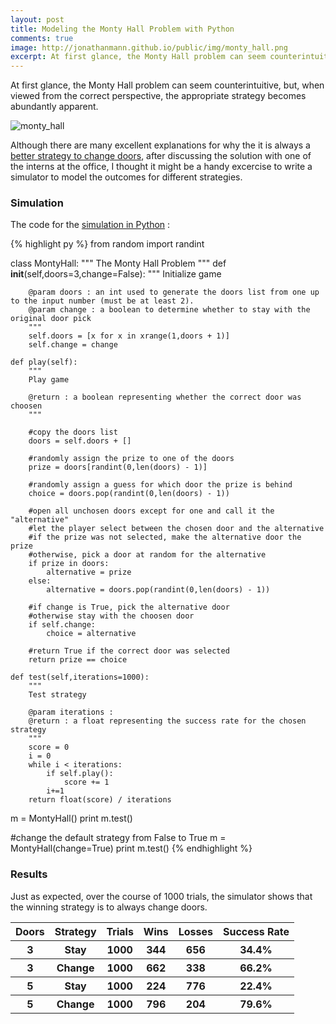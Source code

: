 ```yaml
---
layout: post
title: Modeling the Monty Hall Problem with Python
comments: true
image: http://jonathanmann.github.io/public/img/monty_hall.png
excerpt: At first glance, the Monty Hall problem can seem counterintuitive, but, when viewed from the correct perspective, the appropriate strategy becomes abundantly apparent.  
---
```


At first glance, the Monty Hall problem can seem counterintuitive, but, when viewed from the correct perspective, the appropriate strategy becomes abundantly apparent.

![monty_hall](http://jonathanmann.github.io/public/img/monty_hall.png)

Although there are many excellent explanations for why the it is always a [better strategy to change doors](https://www.youtube.com/watch?v=ugbWqWCcxrg), after discussing the solution with one of the interns at the office, I thought it might be a handy excercise to write a simulator to model the outcomes for different strategies.

### Simulation 

The code for the [simulation in Python](https://github.com/jonathanmann/blog_examples/blob/master/Python/monty_hall/monty_hall.py) :

{% highlight py %}
from random import randint

class MontyHall:
    """
    The Monty Hall Problem
    """
    def __init__(self,doors=3,change=False):
        """
        Initialize game

        @param doors : an int used to generate the doors list from one up to the input number (must be at least 2).
        @param change : a boolean to determine whether to stay with the original door pick
        """
        self.doors = [x for x in xrange(1,doors + 1)]
        self.change = change

    def play(self):
        """
        Play game

        @return : a boolean representing whether the correct door was choosen
        """

        #copy the doors list
        doors = self.doors + []
        
        #randomly assign the prize to one of the doors
        prize = doors[randint(0,len(doors) - 1)]

        #randomly assign a guess for which door the prize is behind
        choice = doors.pop(randint(0,len(doors) - 1))

        #open all unchosen doors except for one and call it the "alternative"
        #let the player select between the chosen door and the alternative
        #if the prize was not selected, make the alternative door the prize
        #otherwise, pick a door at random for the alternative
        if prize in doors:
            alternative = prize
        else:
            alternative = doors.pop(randint(0,len(doors) - 1))
    
        #if change is True, pick the alternative door
        #otherwise stay with the choosen door
        if self.change:
            choice = alternative
    
        #return True if the correct door was selected
        return prize == choice

    def test(self,iterations=1000):
        """
        Test strategy

        @param iterations : 
        @return : a float representing the success rate for the chosen strategy
        """
        score = 0
        i = 0
        while i < iterations:
            if self.play():
                score += 1
            i+=1
        return float(score) / iterations


m = MontyHall()
print m.test()

#change the default strategy from False to True
m = MontyHall(change=True)
print m.test()
{% endhighlight %}

### Results

Just as expected, over the course of 1000 trials, the simulator shows that the winning strategy is to always change doors.

<table>
  <thead>
    <tr>
      <th>Doors</th>
	  <th>Strategy</th>
	  <th>Trials</th>
	  <th>Wins</th>
      <th>Losses</th>
      <th>Success Rate</th>
    </tr>
  </thead>
  <tbody>
    <tr>
      <th>3</th>
	  <th>Stay</th>
	  <th>1000</th>
	  <th>344</th>
      <th>656</th>
      <th>34.4%</th>
    </tr>
     <tr>
      <th>3</th>
	  <th>Change</th>
	  <th>1000</th>
	  <th>662</th>
      <th>338</th>
      <th>66.2%</th>
    </tr>
    <tr>
      <th>5</th>
	  <th>Stay</th>
	  <th>1000</th>
	  <th>224</th>
      <th>776</th>
      <th>22.4%</th>
    </tr>
     <tr>
      <th>5</th>
	  <th>Change</th>
	  <th>1000</th>
	  <th>796</th>
      <th>204</th>
      <th>79.6%</th>
    </tr> 
  </tbody>
</table>
